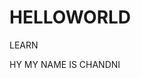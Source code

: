 # HELLOWORLD
LEARN
<HTML>
  <HEAD>
    <TITLE>HOW ARE YOU</TITLE>
  </HEAD>
  <BODY>
    <P>HY MY NAME IS CHANDNI</P>
  </BODY>
  </HTML>
